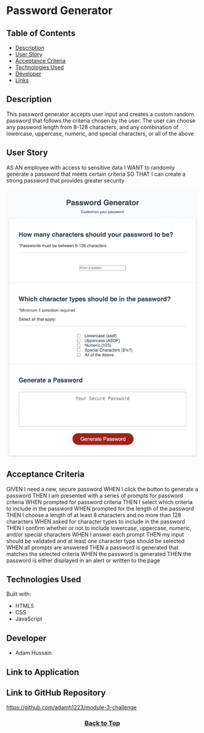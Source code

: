 # Password Generator

## Table of Contents

* [Description](#description)
* [User Story](#user-story)
* [Acceptance Criteria](#acceptance-criteria)
* [Technologies Used](#technologies-used)
* [Developer](#developer)
* [Links](#link-to-application)

## Description
This password generator accepts user input and creates a custom random password that follows the criteria chosen by the user. The user can choose any password length from 8-128 characters, and any combination of lowercase, uppercase, numeric, and special characters, or all of the above

## User Story
AS AN employee with access to sensitive data
I WANT to randomly generate a password that meets certain criteria
SO THAT I can create a strong password that provides greater security


![markdown](assets/images/markdown-1.png)


## Acceptance Criteria

GIVEN I need a new, secure password
WHEN I click the button to generate a password
THEN I am presented with a series of prompts for password criteria
WHEN prompted for password criteria
THEN I select which criteria to include in the password
WHEN prompted for the length of the password
THEN I choose a length of at least 8 characters and no more than 128 characters
WHEN asked for character types to include in the password
THEN I confirm whether or not to include lowercase, uppercase, numeric, and/or special characters
WHEN I answer each prompt
THEN my input should be validated and at least one character type should be selected
WHEN all prompts are answered
THEN a password is generated that matches the selected criteria
WHEN the password is generated
THEN the password is either displayed in an alert or written to the page

## Technologies Used

Built with:
* HTML5
* CSS
* JavaScript

## Developer
* Adam Hussain


## Link to Application

## Link to GitHub Repository
https://github.com/adamh1223/module-3-challenge

### <p align="center">[Back to Top](#password-generator)</p> 
